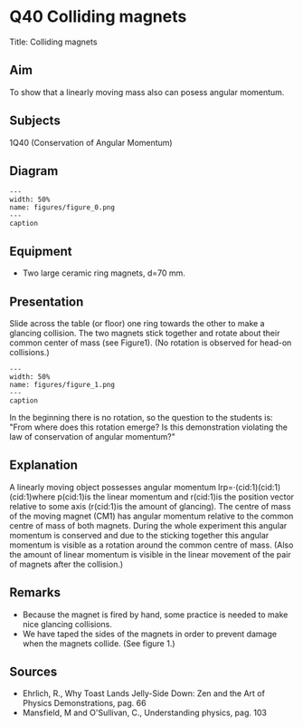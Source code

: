 # Q40 Colliding magnets 
  Title: Colliding magnets    
  
## Aim   
 To show that a linearly moving mass also can posess angular momentum.    
  
## Subjects   
 1Q40 (Conservation of Angular Momentum)   
  
## Diagram   
   
```{figure} figures/figure_0.png  
---  
width: 50%  
name: figures/figure_0.png  
---  
caption  
``` 
      
  
## Equipment   
 
 *  Two large ceramic ring magnets, d=70 mm.
     
  
## Presentation   
 Slide across the table (or floor) one ring towards the other to make a glancing collision. The two magnets stick together and rotate about their common center of mass (see Figure1). (No rotation is observed for head-on collisions.)    
```{figure} figures/figure_1.png  
---  
width: 50%  
name: figures/figure_1.png  
---  
caption  
``` 
 In the beginning there is no rotation, so the question to the students is: "From where does this rotation emerge? Is this demonstration violating the law of conservation of angular momentum?"    
  
## Explanation   
 A linearly moving object possesses angular momentum lrp=·(cid:1)(cid:1)(cid:1)where p(cid:1)is the linear momentum and r(cid:1)is the position vector relative to some axis (r(cid:1)is the amount of glancing). The centre of mass of the moving magnet (CM1) has angular momentum relative to the common centre of mass of both magnets. During the whole experiment this angular momentum is conserved and due to the sticking together this angular momentum is visible as a rotation around the common centre of mass. (Also the amount of linear momentum is visible in the linear movement of the pair of magnets after the collision.)    
  
## Remarks   
 
 *  Because the magnet is fired by hand, some practice is needed to make nice glancing collisions. 
 *  We have taped the sides of the magnets in order to prevent damage when the magnets collide. (See figure 1.)
   
  
## Sources   
 
 *  Ehrlich, R., Why Toast Lands Jelly-Side Down: Zen and the Art of Physics Demonstrations, pag. 66 
 *  Mansfield, M and O'Sullivan, C., Understanding physics, pag. 103
  
